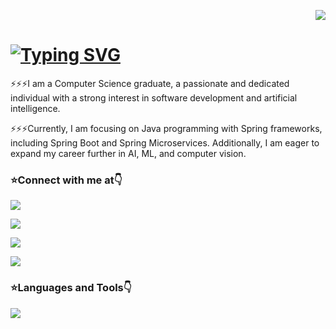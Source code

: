 <!--Visitors tag--> 
<p align="right"> 
  <img src="https://komarev.com/ghpvc/?username=ddthang94&label=Visitors&color=0e75b6&style=flat"/> 
</p>
<!--Greetings--> 
<h1 align="left">
  <a href="https://github.com/ddthang94" target="_blank">
    <img src="https://readme-typing-svg.demolab.com?font=Aria&weight=700&size=18&pause=100&random=false&height=30&lines=Hi+there+%F0%9F%91%8B;My+name+is+Thang...!!!" alt="Typing SVG" />
  </a>
</h1>
<!--Introducing-->
⚡⚡⚡I am a Computer Science graduate, a passionate and dedicated individual with a strong interest in software development and artificial intelligence.

⚡⚡⚡Currently, I am focusing on Java programming with Spring frameworks, including Spring Boot and Spring Microservices. Additionally, I am eager to expand my career further in AI, ML, and computer vision.
<!--SocialMedia-->
<div align="left">
  <h3>⭐Connect with me at👇 </h3>
  <p style="text-decoration:none;" target="_blank">
    <a href="mailto:ddthang21194@gmail.com">
      <img src="https://img.shields.io/badge/Gmail-D14836?style=for-the-badge&logo=gmail&logoColor=white" />
    </a>
  </p>
  <p>
    <a href="https://www.facebook.com/ddthang.94/" target="_blank">
      <img src="https://img.shields.io/badge/Facebook-1877F2?style=for-the-badge&logo=facebook&logoColor=white" />
    </a>
  </p>
  <p>
    <a href="https://www.linkedin.com/in/thang-ddang/" target="_blank">
      <img src="https://img.shields.io/badge/LinkedIn-0077B5?style=for-the-badge&logo=linkedin&logoColor=white" />
    </a>
  </p>
  <p>
    <a href="" target="_blank">
      <img src="https://img.shields.io/badge/YouTube-FF0000?style=for-the-badge&logo=youtube&logoColor=white" />
    </a>
  </p>
</div>
<!--Skills-->
<h3 align="left">⭐Languages and Tools👇</h3>
<p align="left">
  <a href="https://github.com/ddthang94" target="_blank">
    <img src="https://skillicons.dev/icons?i=java,spring,git,py,cs,html,css,js,react,mysql,mongodb,linux" />
  </a>
</p>
